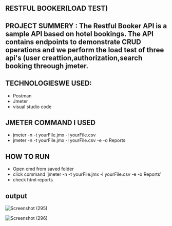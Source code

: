 ## RESTFUL BOOKER(LOAD TEST)
## PROJECT SUMMERY : The Restful Booker API is a sample API based on hotel bookings. The API contains endpoints to demonstrate CRUD operations and we perform the load test of three api's (user creattion,authorization,search booking threough jmeter.
## TECHNOLOGIESWE USED:
- Postman
- Jmeter
- visual studio code
## JMETER COMMAND I USED
- jmeter -n -t yourFile.jmx -l yourFile.csv
- jmeter -n -t yourFile.jmx -l yourFile.csv -e -o Reports
## HOW TO RUN
- Open cmd from saved folder
- click command  'jmeter -n -t yourFile.jmx -l yourFile.csv -e -o Reports'
- check html reports

## output
![Screenshot (295)](https://github.com/user-attachments/assets/6185b936-9596-485d-a7f0-336c9e0a8bf6)

![Screenshot (296)](https://github.com/user-attachments/assets/1b055cd3-a56b-46dd-82cb-2f7d4e316a1b)


